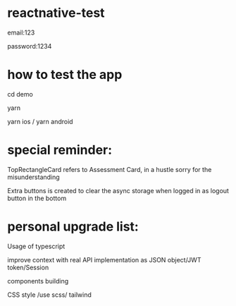 # reactnative-test


email:123

password:1234


# how to test the app

cd demo

yarn

yarn ios / yarn android


# special reminder:
TopRectangleCard refers to Assessment Card, in a hustle sorry for the misunderstanding 

Extra buttons is created to clear the async storage when logged in as logout button in the bottom 


# personal upgrade list:
Usage of typescript

improve context with real API implementation as JSON object/JWT token/Session 

components building

CSS style /use scss/ tailwind 

